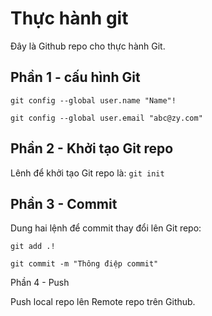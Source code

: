 # Thực hành git
Đây là Github repo cho thực hành Git.

## Phần 1 - cấu hình Git

```
git config --global user.name "Name"!

git config --global user.email "abc@zy.com"
```

## Phần 2 - Khởi tạo Git repo

Lênh để khởi tạo Git repo là: `git init`

## Phần 3 - Commit

Dung hai lệnh để commit thay đổi lên Git repo:
```
git add .!

git commit -m "Thông điệp commit"
```
Phần 4 - Push

Push local repo lên Remote repo trên Github.


